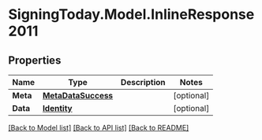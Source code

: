 
# SigningToday.Model.InlineResponse2011

## Properties

Name | Type | Description | Notes
------------ | ------------- | ------------- | -------------
**Meta** | [**MetaDataSuccess**](MetaDataSuccess.md) |  | [optional] 
**Data** | [**Identity**](Identity.md) |  | [optional] 

[[Back to Model list]](../README.md#documentation-for-models)
[[Back to API list]](../README.md#documentation-for-api-endpoints)
[[Back to README]](../README.md)

